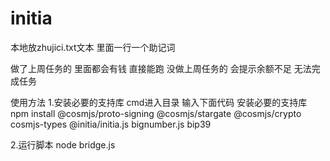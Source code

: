 # initia

本地放zhujici.txt文本
里面一行一个助记词


做了上周任务的  里面都会有钱 直接能跑
没做上周任务的  会提示余额不足 无法完成任务

使用方法
1.安装必要的支持库
cmd进入目录 输入下面代码 安装必要的支持库
npm install @cosmjs/proto-signing @cosmjs/stargate @cosmjs/crypto cosmjs-types @initia/initia.js bignumber.js bip39

2.运行脚本
node bridge.js


